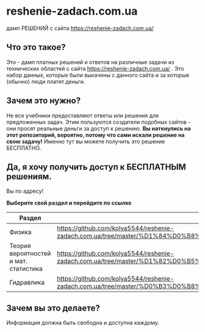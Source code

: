 # reshenie-zadach.com.ua

дамп РЕШЕНИЙ с сайта https://reshenie-zadach.com.ua/

## Что это такое?

Это - дамп платных решений и ответов на различные задачи из технических областей с сайта https://reshenie-zadach.com.ua/ . Это набор данных, которые были выкачены с данного сайта и за которые (обычно) люди платят деньги.

## Зачем это нужно?

Не все учебники предоставляют ответы или решения для предложенных задач. Этим пользуются создатели подобных сайтов - они просят реальные деньги за доступ к решению. **Вы наткнулись на этот репозиторий, вероятно, потому что сами искали решение на свою задачу!** Именно тут вы можете получить это решение БЕСПЛАТНО.

## Да, я хочу получить доступ к БЕСПЛАТНЫМ решениям.

Вы по адресу!

**Выберите свой раздел и перейдите по ссылке**

| Раздел                                | Ссылка                                                                                                                       |
|---------------------------------------|------------------------------------------------------------------------------------------------------------------------------|
| Физика                                | https://github.com/kolya5544/reshenie-zadach.com.ua/tree/master/%D1%84%D0%B8%D0%B7%D0%B8%D0%BA%D0%B0                         |
| Теория вероятностей и мат. статистика | https://github.com/kolya5544/reshenie-zadach.com.ua/tree/master/%D1%82%D0%B5%D0%BE%D1%80%D0%B2%D0%B5%D1%80                   |
| Гидравлика                            | https://github.com/kolya5544/reshenie-zadach.com.ua/tree/master/%D0%B3%D0%B8%D0%B4%D1%80%D0%B0%D0%B2%D0%BB%D0%B8%D0%BA%D0%B0 |

## Зачем вы это делаете?

Информация должна быть свободна и доступна каждому.
